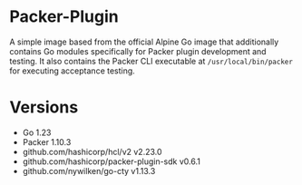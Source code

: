 # Packer-Plugin

A simple image based from the official Alpine Go image that additionally contains Go modules specifically for Packer plugin development and testing. It also contains the Packer CLI executable at `/usr/local/bin/packer` for executing acceptance testing.

# Versions

- Go 1.23
- Packer 1.10.3
- github.com/hashicorp/hcl/v2 v2.23.0
- github.com/hashicorp/packer-plugin-sdk v0.6.1
- github.com/nywilken/go-cty v1.13.3
